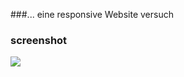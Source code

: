 ###... eine responsive Website versuch

### screenshot
![](https://s20.directupload.net/images/230123/xlzwszvf.png)
